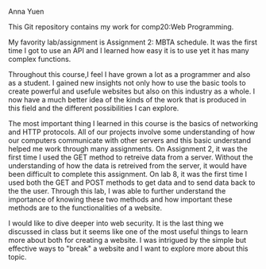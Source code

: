 Anna Yuen


This Git repository contains my work for comp20:Web Programming. 

My favority lab/assignment is Assignment 2: MBTA schedule. It was the first time I got to use an API and I learned how easy it is to use yet it has many complex functions. 

Throughout this course,I feel I have grown a lot as a programmer and also as a student. I gained new insights not only how to use the basic tools to create powerful and usefule websites but also on this industry as a whole. I now have a much better idea of the kinds of the work that is produced in this field and the different possibilities I can explore. 

The most important thing I learned in this course is the basics of networking and HTTP protocols. All of our projects involve some understanding of how our computers communicate with other servers and this basic understand helped me work through many assignments. 
On Assignment 2, it was the first time I used the GET method to retreive data from a server. Without the understanding of how the data is retreived from the server, it would have been difficult to complete this assignment.
On lab 8, it was the first time I used both the GET and POST methods to get data and to send data back to the the user. Through this lab, I was able to further understand the importance of knowing these two methods and how important these methods are to the functionalities of a website. 

I would like to dive deeper into web security. It is the last thing we discussed in class but it seems like one of the most useful things to learn more about both for creating a website. I was intrigued by the simple but effective ways to "break" a website and I want to explore more about this topic.